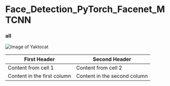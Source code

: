 # Face_Detection_PyTorch_Facenet_MTCNN
### all
![Image of Yaktocat](https://octodex.github.com/images/yaktocat.png)


First Header | Second Header
------------ | -------------
Content from cell 1 | Content from cell 2
Content in the first column | Content in the second column
